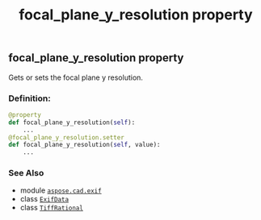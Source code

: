 ﻿---
title: focal_plane_y_resolution property
second_title: Aspose.CAD for Python via .NET API References
description: 
type: docs
weight: 350
url: /python-net/aspose.cad.exif/exifdata/focal_plane_y_resolution/
is_root: false
---

## focal_plane_y_resolution property


Gets or sets the focal plane y resolution.
### Definition:
```python
@property
def focal_plane_y_resolution(self):
    ...
@focal_plane_y_resolution.setter
def focal_plane_y_resolution(self, value):
    ...
```

### See Also
* module [`aspose.cad.exif`](../../)
* class [`ExifData`](/cad/python-net/aspose.cad.exif/exifdata)
* class [`TiffRational`](/cad/python-net/aspose.cad.fileformats.tiff/tiffrational)
